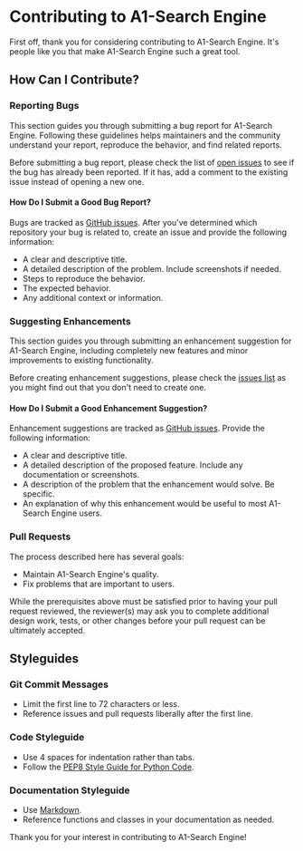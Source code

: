 # Contributing to A1-Search Engine

First off, thank you for considering contributing to A1-Search Engine. It's people like you that make A1-Search Engine such a great tool.


## How Can I Contribute?

### Reporting Bugs

This section guides you through submitting a bug report for A1-Search Engine. Following these guidelines helps maintainers and the community understand your report, reproduce the behavior, and find related reports.

Before submitting a bug report, please check the list of [open issues](https://github.com/shaficse/A1-Search-Engine/issues) to see if the bug has already been reported. If it has, add a comment to the existing issue instead of opening a new one.

#### How Do I Submit a Good Bug Report?

Bugs are tracked as [GitHub issues](https://github.com/shaficse/A1-Search-Engine/issues). After you've determined which repository your bug is related to, create an issue and provide the following information:

- A clear and descriptive title.
- A detailed description of the problem. Include screenshots if needed.
- Steps to reproduce the behavior.
- The expected behavior.
- Any additional context or information.

### Suggesting Enhancements

This section guides you through submitting an enhancement suggestion for A1-Search Engine, including completely new features and minor improvements to existing functionality.

Before creating enhancement suggestions, please check the [issues list](https://github.com/shaficse/A1-Search-Engine/issues) as you might find out that you don't need to create one.

#### How Do I Submit a Good Enhancement Suggestion?

Enhancement suggestions are tracked as [GitHub issues](https://github.com/shaficse/A1-Search-Engine/issues). Provide the following information:

- A clear and descriptive title.
- A detailed description of the proposed feature. Include any documentation or screenshots.
- A description of the problem that the enhancement would solve. Be specific.
- An explanation of why this enhancement would be useful to most A1-Search Engine users.



### Pull Requests

The process described here has several goals:

- Maintain A1-Search Engine's quality.
- Fix problems that are important to users.


While the prerequisites above must be satisfied prior to having your pull request reviewed, the reviewer(s) may ask you to complete additional design work, tests, or other changes before your pull request can be ultimately accepted.

## Styleguides

### Git Commit Messages

- Limit the first line to 72 characters or less.
- Reference issues and pull requests liberally after the first line.

### Code Styleguide

- Use 4 spaces for indentation rather than tabs.
- Follow the [PEP8 Style Guide for Python Code](https://www.python.org/dev/peps/pep-0008/).

### Documentation Styleguide

- Use [Markdown](https://daringfireball.net/projects/markdown/).
- Reference functions and classes in your documentation as needed.


Thank you for your interest in contributing to A1-Search Engine!
